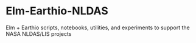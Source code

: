# Elm-Earthio-NLDAS
Elm + Earthio scripts, notebooks, utilities, and experiments to support the NASA NLDAS/LIS projects
